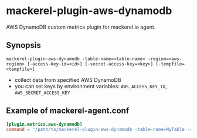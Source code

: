 mackerel-plugin-aws-dynamodb
=================================

AWS DynamoDB custom metrics plugin for mackerel.io agent.

## Synopsis

```shell
mackerel-plugin-aws-dynamodb -table-name=<table-name> -region=<aws-region> [-access-key-id=<id>] [-secret-access-key=<key>] [-tempfile=<tempfile>]
```
* collect data from specified AWS DynamoDB
* you can set keys by environment variables: `AWS_ACCESS_KEY_ID`, `AWS_SECRET_ACCESS_KEY`

## Example of mackerel-agent.conf

```toml
[plugin.metrics.aws-dynamodb]
command = "/path/to/mackerel-plugin-aws-dynamodb -table-name=MyTable -region=ap-northeast-1"
```
